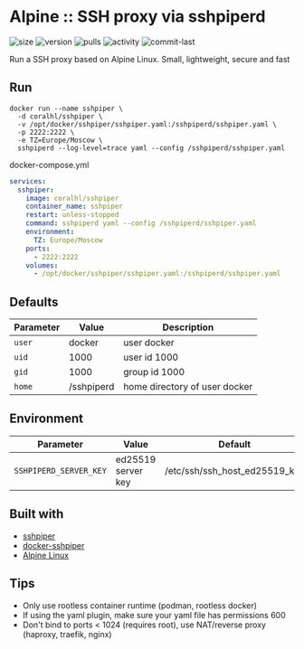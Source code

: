 # Alpine :: SSH proxy via sshpiperd
![size](https://img.shields.io/docker/image-size/coralhl/sshpiper/1.4.4?color=0eb305) ![version](https://img.shields.io/docker/v/coralhl/sshpiper?color=eb7a09) ![pulls](https://img.shields.io/docker/pulls/coralhl/sshpiper?color=2b75d6) ![activity](https://img.shields.io/github/commit-activity/m/coralhl/sshpiper-docker?color=c91cb8) ![commit-last](https://img.shields.io/github/last-commit/coralhl/sshpiper-docker?color=c91cb8)

Run a SSH proxy based on Alpine Linux. Small, lightweight, secure and fast

## Run
```shell
docker run --name sshpiper \
  -d coralhl/sshpiper \
  -v /opt/docker/sshpiper/sshpiper.yaml:/sshpiperd/sshpiper.yaml \
  -p 2222:2222 \
  -e TZ=Europe/Moscow \
  sshpiperd --log-level=trace yaml --config /sshpiperd/sshpiper.yaml 
```

docker-compose.yml
```yaml
services:
  sshpiper:
    image: coralhl/sshpiper
    container_name: sshpiper
    restart: unless-stopped
    command: sshpiperd yaml --config /sshpiperd/sshpiper.yaml
    environment:
      TZ: Europe/Moscow 
    ports:
      - 2222:2222
    volumes:
      - /opt/docker/sshpiper/sshpiper.yaml:/sshpiperd/sshpiper.yaml
```

## Defaults
| Parameter | Value | Description |
| --- | --- | --- |
| `user` | docker | user docker |
| `uid` | 1000 | user id 1000 |
| `gid` | 1000 | group id 1000 |
| `home` | /sshpiperd | home directory of user docker |

## Environment
| Parameter | Value | Default |
| --- | --- | --- |
| `SSHPIPERD_SERVER_KEY` | ed25519 server key | /etc/ssh/ssh_host_ed25519_key |

## Built with
* [sshpiper](https://github.com/tg123/sshpiper)
* [docker-sshpiper](https://github.com/11notes/docker-sshpiper)
* [Alpine Linux](https://alpinelinux.org/)

## Tips
* Only use rootless container runtime (podman, rootless docker)
* If using the yaml plugin, make sure your yaml file has permissions 600
* Don't bind to ports < 1024 (requires root), use NAT/reverse proxy (haproxy, traefik, nginx)